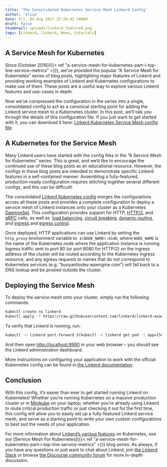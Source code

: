 ```yaml
---
title: 'The Consolidated Kubernetes Service Mesh Linkerd Config'
author: 'eliza'
date: Fri, 04 Aug 2017 22:20:42 +0000
draft: false
thumbnail: uploads/linkerd_featured.png
tags: [Linkerd, linkerd, News, tutorials]
---
```


## A Service Mesh for Kubernetes

Since [October 2016]({{< ref
"a-service-mesh-for-kubernetes-part-i-top-line-service-metrics" >}}), we’ve
provided the popular “A Service Mesh for Kubernetes” series of blog posts,
highlighting major features of Linkerd and providing working examples of Linkerd
and Kubernetes configurations to make use of them. These posts are a useful way
to explore various Linkerd features and use-cases in depth.

Now we’ve compressed the configuration in the series into a single, consolidated
config to act as a canonical starting point for adding the Linkerd service mesh
to a Kubernetes cluster. In this post, we’ll talk you through the details of
this configuration file. If you just want to get started with it, you can
download it here: [Linkerd Kubernetes Service Mesh config
file](https://github.com/linkerd/linkerd-examples/blob/master/k8s-daemonset/k8s/servicemesh.yml).

## A Kubernetes for the Service Mesh

Many Linkerd users have started with the config files in the “A Service Mesh for
Kubernetes” series. This is great, and we’d like to encourage the continued use
of these blog posts as an educational resource. However, the configs in these
blog posts are intended to demonstrate specific Linkerd features in a
self-contained manner. Assembling a fully-featured, production-ready
configuration requires stitching together several different configs, and this
can be difficult!

The consolidated [Linkerd Kubernetes
config](https://github.com/linkerd/linkerd-examples/blob/master/k8s-daemonset/k8s/servicemesh.yml)
merges the configurations across all these posts and provides a complete
configuration to deploy a service mesh of Linkerd instances onto your cluster as
a Kubernetes
[DaemonSet](https://kubernetes.io/docs/concepts/workloads/controllers/daemonset/).
This configuration provides support for HTTP,
[HTTP/2](https://buoyant.io/2017/01/10/http2-grpc-and-linkerd/), and
[gRPC](https://buoyant.io/2017/04/19/a-service-mesh-for-kubernetes-part-ix-grpc-for-fun-and-profit/)
calls, as well as  [load
balancing](https://buoyant.io/2016/03/16/beyond-round-robin-load-balancing-for-latency/),
[circuit
breaking](https://buoyant.io/2017/01/13/making-microservices-more-resilient-with-circuit-breaking/),
[dynamic
routing](https://buoyant.io/2016/11/04/a-service-mesh-for-kubernetes-part-iv-continuous-deployment-via-traffic-shifting/),
and
[ingress](https://buoyant.io/2017/04/06/a-service-mesh-for-kubernetes-part-viii-linkerd-as-an-ingress-controller/)
and [egress
control](https://buoyant.io/2017/06/20/a-service-mesh-for-kubernetes-part-xi-egress/).

Once deployed, HTTP applications can use Linkerd by setting the
`http_proxy` environment variable to  `$(NODE_NAME):4140`, where `NODE_NAME` is
the name of the Kubernetes node where the application instance is running.
Ingress traffic sent to port 80 (or port 8080 for HTTP/2) on the ingress address
of the cluster will be routed according to the Kubernetes Ingress resource, and
any egress requests to names that do not correspond to Kubernetes services (e.g.
“buoyantiodev.wpengine.com”) will fall back to a DNS lookup and be proxied
outside the cluster.

## Deploying the Service Mesh

To deploy the service mesh onto your cluster, simply run the following commands:

```bash
kubectl create ns linkerd
kubectl apply -f https://raw.githubusercontent.com/linkerd/linkerd-examples/master/k8s-daemonset/k8s/servicemesh.yml
```

To verify that Linkerd is running, run:

```bash
kubectl -n linkerd port-forward $(kubectl -n linkerd get pod -l app=l5d -o jsonpath='{.items[0].metadata.name}') 9990 &
```

And then open [http://localhost:9990](http://localhost:9990) in your web browser
– you should see the Linkerd administration dashboard.

More instructions on configuring your application to work with the official
Kubernetes config can be found in [the Linkerd
documentation](https://linkerd.io/getting-started/k8s/).

## Conclusion

With this config, it’s easier than ever to get started running Linkerd on
Kubernetes! Whether you’re running Kubernetes on a massive production cluster or
in [Minikube](https://github.com/kubernetes/minikube) on your laptop; whether
you’re already using Linkerd to route critical production traffic or just
checking it out for the first time, this config will allow you to easily set up
a fully-featured Linkerd service mesh, and serve as a starting point to write
your own custom configurations to best suit the needs of your application.

For more information about [Linkerd’s various
features](https://linkerd.io/features/index.html) on Kubernetes, see our
[Service Mesh For Kubernetes]({{< ref
"a-service-mesh-for-kubernetes-part-i-top-line-service-metrics" >}}) blog
series. As always, if you have any questions or just want to chat about Linkerd,
join [the Linkerd Slack](http://slack.linkerd.io/) or browse [the Discourse
community forum](https://discourse.linkerd.io) for more in-depth discussion.
